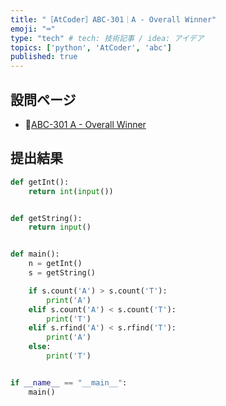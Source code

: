 ```yaml
---
title: "［AtCoder］ABC-301｜A - Overall Winner"
emoji: "⌨️"
type: "tech" # tech: 技術記事 / idea: アイデア
topics: ['python', 'AtCoder', 'abc']
published: true
---
```


## 設問ページ

- 🔗[ABC-301 A - Overall Winner](https://atcoder.jp/contests/abc301/tasks/abc301_a)

## 提出結果

```python
def getInt():
    return int(input())


def getString():
    return input()


def main():
    n = getInt()
    s = getString()

    if s.count('A') > s.count('T'):
        print('A')
    elif s.count('A') < s.count('T'):
        print('T')
    elif s.rfind('A') < s.rfind('T'):
        print('A')
    else:
        print('T')


if __name__ == "__main__":
    main()
```
